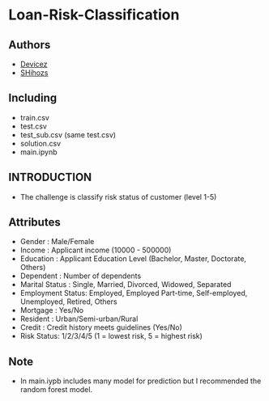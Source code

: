 # Loan-Risk-Classification

## Authors
- [Devicez](https://github.com/Devicez)
- [SHihozs](https://github.com/SHihozs)

## Including
  - train.csv
  - test.csv        
  - test_sub.csv  (same test.csv)
  - solution.csv
  - main.ipynb

## INTRODUCTION
  - The challenge is classify risk status of customer (level 1-5)
  
## Attributes
  - Gender : Male/Female
  - Income : Applicant income (10000 - 500000)
  - Education : Applicant Education Level (Bachelor, Master, Doctorate, Others)
  - Dependent : Number of dependents
  - Marital Status : Single, Married, Divorced, Widowed, Separated
  - Employment Status: Employed, Employed Part-time, Self-employed, Unemployed, Retired, Others
  - Mortgage : Yes/No
  - Resident : Urban/Semi-urban/Rural
  - Credit : Credit history meets guidelines (Yes/No)
  - Risk Status: 1/2/3/4/5 (1 = lowest risk, 5 = highest risk)

## Note
  - In main.iypb includes many model for prediction but I recommended the random forest model.
